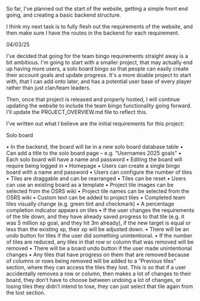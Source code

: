So far, I've planned out the start of the website, getting a simple front end going, and creating a basic backend structure.

I think my next task is to fully flesh out the requirements of the website, and then make sure I have the routes in the backend for each requirement.

04/03/25

I've decided that going for the team bingo requirements straight away is a bit ambitious. I'm going to start with a smaller project, that may actually end up having more users, a solo board bingo so that people can easily create their account goals and update progress. It's a more doable project to start with, that I can add onto later, and has a potential user base of every player rather than just clan/team leaders.

Then, once that project is released and properly hosted, I will continue updating the website to include the team bingo functionality going forward. I'll update the PROJECT_OVERVIEW.md file to reflect this.

I've written out what I believe are the initial requirements for this project:

Solo board

• In the backend, the board will be in a new solo board database table
• Can add a title to the solo board page – e.g. “Usernames 2025 goals”
• Each solo board will have a name and password
• Editing the board will require being logged in
• Homepage
• Users can create a single bingo board with a name and password
• Users can configure the number of tiles
• Tiles are draggable and can be rearranged
• Tiles can be reset
• Users can use an existing board as a template
• Project tile images can be selected from the OSRS wiki
• Project tile names can be selected from the OSRS wiki
• Custom text can be added to project tiles
• Completed team tiles visually change (e.g. green tint and checkmark)
• A percentage completion indicator appears on tiles
• If the user changes the requirements of the tile down, and they have already saved progress to that tile (e.g. it was 5 million xp goal, and they hit 3m already), if the new target is equal or less than the existing xp, their xp will be adjusted down.
• There will be an undo button for tiles if the user did something unintentional.
• If the number of tiles are reduced, any tiles in that row or column that was removed will be removed
• There will be a board undo button if the user made unintentional changes
• Any tiles that have progress on them that are removed because of columns or rows being removed will be added to a “Previous tiles” section, where they can access the tiles they lost. This is so that if a user accidentally removes a row or column, then makes a lot of changes to their board, they don’t have to choose between undoing a lot of changes, or losing tiles they didn’t intend to lose, they can just select that tile again from the lost section.

